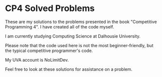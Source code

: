 CP4 Solved Problems
=============

These are my solutions to the problems presented in the book "Competitive Programming 4". I have created all of the code myself.

I am currently studying Computing Science at Dalhousie University.

Please note that the code used here is not the most beginner-friendly, but the typical competitive programmer's code.

My UVA account is NoLimitDev.

Feel free to look at these solutions for assistance on a problem.
